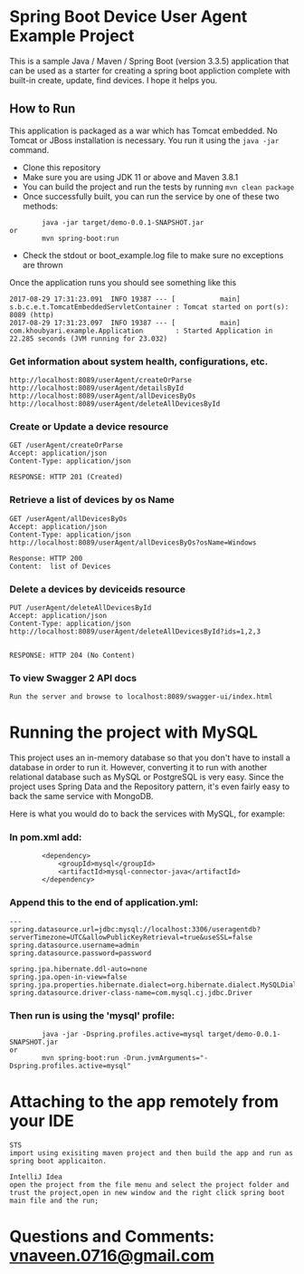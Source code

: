 # Spring Boot Device User Agent Example Project

This is a sample Java / Maven / Spring Boot (version 3.3.5) application that can be used as a starter for creating a spring boot appliction complete with built-in create, update, find devices. I hope it helps you.

## How to Run 

This application is packaged as a war which has Tomcat embedded. No Tomcat or JBoss installation is necessary. You run it using the ```java -jar``` command.

* Clone this repository 
* Make sure you are using JDK 11 or above and Maven 3.8.1
* You can build the project and run the tests by running ```mvn clean package```
* Once successfully built, you can run the service by one of these two methods:
```
        java -jar target/demo-0.0.1-SNAPSHOT.jar
or
        mvn spring-boot:run
```
* Check the stdout or boot_example.log file to make sure no exceptions are thrown

Once the application runs you should see something like this

```
2017-08-29 17:31:23.091  INFO 19387 --- [           main] s.b.c.e.t.TomcatEmbeddedServletContainer : Tomcat started on port(s): 8089 (http)
2017-08-29 17:31:23.097  INFO 19387 --- [           main] com.khoubyari.example.Application        : Started Application in 22.285 seconds (JVM running for 23.032)
```


### Get information about system health, configurations, etc.

```
http://localhost:8089/userAgent/createOrParse
http://localhost:8089/userAgent/detailsById
http://localhost:8089/userAgent/allDevicesByOs
http://localhost:8089/userAgent/deleteAllDevicesById
```

### Create or Update  a device resource

```
GET /userAgent/createOrParse
Accept: application/json
Content-Type: application/json

RESPONSE: HTTP 201 (Created)

```

### Retrieve a list of devices by os Name

```
GET /userAgent/allDevicesByOs
Accept: application/json
Content-Type: application/json
http://localhost:8089/userAgent/allDevicesByOs?osName=Windows

Response: HTTP 200
Content:  list of Devices 
```

### Delete a devices by deviceids resource

```
PUT /userAgent/deleteAllDevicesById
Accept: application/json
Content-Type: application/json
http://localhost:8089/userAgent/deleteAllDevicesById?ids=1,2,3


RESPONSE: HTTP 204 (No Content)
```
### To view Swagger 2 API docs
```
Run the server and browse to localhost:8089/swagger-ui/index.html
```


# Running the project with MySQL

This project uses an in-memory database so that you don't have to install a database in order to run it. However, converting it to run with another relational database such as MySQL or PostgreSQL is very easy. Since the project uses Spring Data and the Repository pattern, it's even fairly easy to back the same service with MongoDB. 

Here is what you would do to back the services with MySQL, for example: 

### In pom.xml add: 

```
        <dependency>
            <groupId>mysql</groupId>
            <artifactId>mysql-connector-java</artifactId>
        </dependency>
```

### Append this to the end of application.yml: 

```
---
spring.datasource.url=jdbc:mysql://localhost:3306/useragentdb?serverTimezone=UTC&allowPublicKeyRetrieval=true&useSSL=false
spring.datasource.username=admin
spring.datasource.password=password

spring.jpa.hibernate.ddl-auto=none
spring.jpa.open-in-view=false
spring.jpa.properties.hibernate.dialect=org.hibernate.dialect.MySQLDialect
spring.datasource.driver-class-name=com.mysql.cj.jdbc.Driver
```

### Then run is using the 'mysql' profile:

```
        java -jar -Dspring.profiles.active=mysql target/demo-0.0.1-SNAPSHOT.jar
or
        mvn spring-boot:run -Drun.jvmArguments="-Dspring.profiles.active=mysql"
```

# Attaching to the app remotely from your IDE

```
STS
import using exisiting maven project and then build the app and run as spring boot applicaiton.

IntelliJ Idea
open the project from the file menu and select the project folder and trust the project,open in new window and the right click spring boot main file and the run;
```
# Questions and Comments: vnaveen.0716@gmail.com



